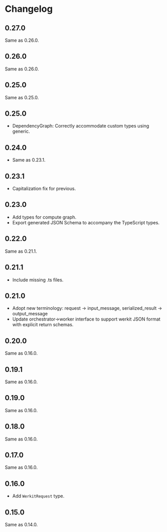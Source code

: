 # Changelog

## 0.27.0

Same as 0.26.0.


## 0.26.0

Same as 0.26.0.


## 0.25.0

Same as 0.25.0.


## 0.25.0

- DependencyGraph: Correctly accommodate custom types using generic.


## 0.24.0

- Same as 0.23.1.


## 0.23.1

- Capitalization fix for previous.


## 0.23.0

- Add types for compute graph.
- Export generated JSON Schema to accompany the TypeScript types.


## 0.22.0

Same as 0.21.1.

## 0.21.1

- Include missing .ts files.

## 0.21.0

- Adopt new terminology: request -> input_message, serialized_result ->
  output_message
- Update orchestrator->worker interface to support werkit JSON format with
  explicit return schemas.

## 0.20.0

Same as 0.16.0.

## 0.19.1

Same as 0.16.0.

## 0.19.0

Same as 0.16.0.

## 0.18.0

Same as 0.16.0.

## 0.17.0

Same as 0.16.0.

## 0.16.0

- Add `WerkitRequest` type.

## 0.15.0

Same as 0.14.0.
